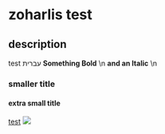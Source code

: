 # zoharlis test

## description

test עברית
**Something Bold** \n
__and an Italic__ \n

### smaller title

#### extra small title 

[test](someURL.com)
![](https://images.pexels.com/photos/29090361/pexels-photo-29090361/free-photo-of-autumn-birch-forest-with-golden-leaves.jpeg)
